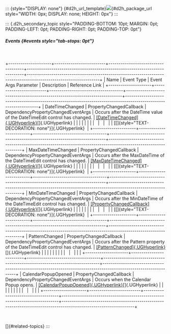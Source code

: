 ::: {style="DISPLAY: none"}
[](ms-xhelp:///?Id=d2h_url_template){#d2h_url_template}![](!package_url!){#d2h_package_url style="WIDTH: 0px; DISPLAY: none; HEIGHT: 0px"}
:::

::: {.d2h_secondary_topic style="PADDING-BOTTOM: 10pt; MARGIN: 0pt; PADDING-LEFT: 0pt; PADDING-RIGHT: 0pt; PADDING-TOP: 0pt"}
##### Events {#events style="tab-stops: 0pt"}

 

+---------------------+-------------------------+------------------------------------+----------------------------------------------------------------------------+-----------------------------------------------------------------------------------------------------------------+
| Name                | Event Type              | Event Args Parameter               | Description                                                                | Reference Link                                                                                                  |
+---------------------+-------------------------+------------------------------------+----------------------------------------------------------------------------+-----------------------------------------------------------------------------------------------------------------+
| DateTimeChanged     | PropertyChangedCallback | DependencyPropertyChangedEventArgs | Occurs after the DateTime value of the DateTimeEdit control has changed.   | [[DateTimeChanged]{.UGHyperlink}](ms-xhelp:///?Id=6d7ba9d4-4f7e-494e-a28b-dae45c30d2e3)[]{.UGHyperlink}         |
|                     |                         |                                    |                                                                            |                                                                                                                 |
|                     |                         |                                    |                                                                            | [[]{style="TEXT-DECORATION: none"}]{.UGHyperlink}                                                               |
+---------------------+-------------------------+------------------------------------+----------------------------------------------------------------------------+-----------------------------------------------------------------------------------------------------------------+
| MaxDateTimeChanged  | PropertyChangedCallback | DependencyPropertyChangedEventArgs | Occurs after the MaxDateTime of the DateTimeEdit control has changed.      | [[MaxDateTimeChanged]{.UGHyperlink}](ms-xhelp:///?Id=9bce8aec-3f73-4561-856c-83e2db43c55f)[]{.UGHyperlink}      |
|                     |                         |                                    |                                                                            |                                                                                                                 |
|                     |                         |                                    |                                                                            | [[]{style="TEXT-DECORATION: none"}]{.UGHyperlink}                                                               |
+---------------------+-------------------------+------------------------------------+----------------------------------------------------------------------------+-----------------------------------------------------------------------------------------------------------------+
| MinDateTimeChanged  | PropertyChangedCallback | DependencyPropertyChangedEventArgs | Occurs after the MinDateTime of the DateTimeEdit control has changed.      | [[PropertyChangedCallback]{.UGHyperlink}](ms-xhelp:///?Id=063226c4-6e21-484f-98cc-f4ef6b23cc96)[]{.UGHyperlink} |
|                     |                         |                                    |                                                                            |                                                                                                                 |
|                     |                         |                                    |                                                                            | [[]{style="TEXT-DECORATION: none"}]{.UGHyperlink}                                                               |
+---------------------+-------------------------+------------------------------------+----------------------------------------------------------------------------+-----------------------------------------------------------------------------------------------------------------+
| PatternChanged      | PropertyChangedCallback | DependencyPropertyChangedEventArgs | Occurs after the Pattern property of the DateTimeEdit control has changed. | [[PatternChanged]{.UGHyperlink}](ms-xhelp:///?Id=a691e0fa-d7b6-402f-ac3c-7789791734d5)[]{.UGHyperlink}          |
|                     |                         |                                    |                                                                            |                                                                                                                 |
|                     |                         |                                    |                                                                            |                                                                                                                 |
+---------------------+-------------------------+------------------------------------+----------------------------------------------------------------------------+-----------------------------------------------------------------------------------------------------------------+
| CalendarPopupOpened | PropertyChangedCallback | DependencyPropertyChangedEventArgs | Occurs when the Calendar Popup opens.                                      | [[CalendarPopupOpened]{.UGHyperlink}](ms-xhelp:///?Id=bc84e9bb-bdf8-437e-a4b5-780a1646e087)[]{.UGHyperlink}     |
|                     |                         |                                    |                                                                            |                                                                                                                 |
|                     |                         |                                    |                                                                            |                                                                                                                 |
+---------------------+-------------------------+------------------------------------+----------------------------------------------------------------------------+-----------------------------------------------------------------------------------------------------------------+

 

[]{#related-topics}
:::

